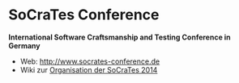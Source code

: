 # SoCraTes Conference

**International Software Craftsmanship and Testing Conference in Germany**

* Web: http://www.socrates-conference.de
* Wiki zur [Organisation der SoCraTes 2014](/wiki/socrates2014)